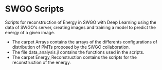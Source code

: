 # SWGO Scripts
Scripts for reconstruction of Energy in SWGO with Deep Learning using the data of SWGO's server, creating images and training a model to predict the energy of a given image.
- The carpet Arrays contains the arrays of the differents configurations of distribution of PMTs proposed by the SWGO collaboration.
- The file data_analysis.jl contains the functions used in the scripts.
- The carpet Energy_Reconstruction contains the scripts for the reconstruction of the energy.